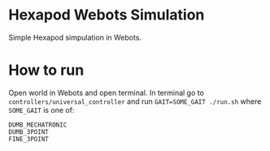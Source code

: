 # Hexapod Webots Simulation

Simple Hexapod simpulation in Webots.

# How to run

Open world in Webots and open terminal.
In terminal go to `controllers/universal_controller`
and run `GAIT=SOME_GAIT ./run.sh` where `SOME_GAIT` is
one of:
```
DUMB_MECHATRONIC
DUMB_3POINT
FINE_3POINT
```
